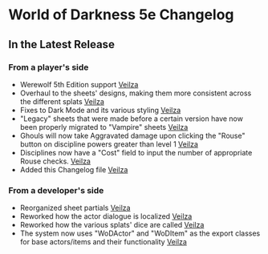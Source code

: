 # World of Darkness 5e Changelog


## In the Latest Release

### From a player's side
* Werewolf 5th Edition support [Veilza]
* Overhaul to the sheets' designs, making them more consistent across the different splats [Veilza]
* Fixes to Dark Mode and its various styling [Veilza]
* "Legacy" sheets that were made before a certain version have now been properly migrated to "Vampire" sheets [Veilza]
* Ghouls will now take Aggravated damage upon clicking the "Rouse" button on discipline powers greater than level 1 [Veilza]
* Disciplines now have a "Cost" field to input the number of appropriate Rouse checks. [Veilza]
* Added this Changelog file [Veilza]

### From a developer's side
* Reorganized sheet partials [Veilza]
* Reworked how the actor dialogue is localized [Veilza]
* Reworked how the various splats' dice are called [Veilza]
* The system now uses "WoDActor" and "WoDItem" as the export classes for base actors/items and their functionality [Veilza]

[Veilza]: https://github.com/Veilza
